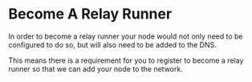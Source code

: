 # Become A Relay Runner

In order to become a relay runner your node would not only need to be configured to do so, but will also need to be added to the DNS.

This means there is a requirement for you to register to become a relay runner so that we can add your node to the network.
